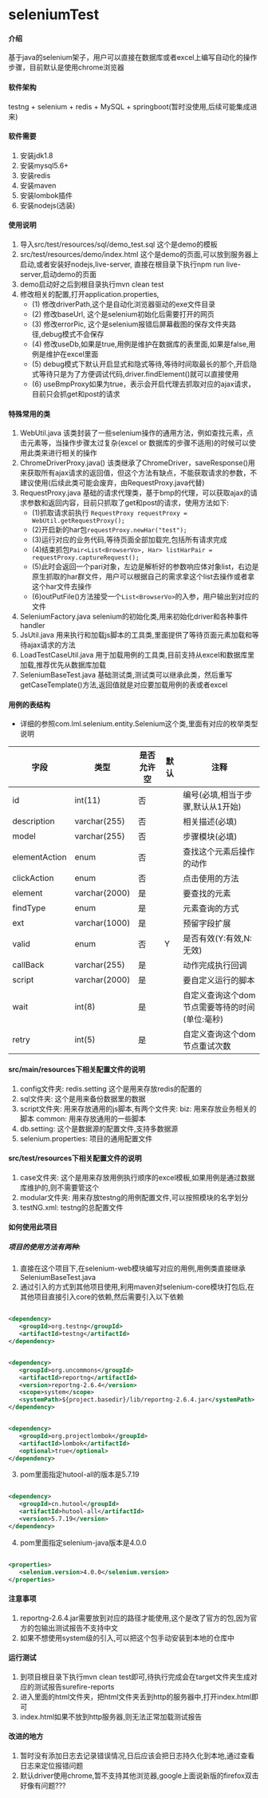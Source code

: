 # seleniumTest

#### 介绍

基于java的selenium架子，用户可以直接在数据库或者excel上编写自动化的操作步骤，目前默认是使用chrome浏览器

#### 软件架构

testng + selenium + redis + MySQL + springboot(暂时没使用,后续可能集成进来)

#### 软件需要

1. 安装jdk1.8
2. 安装mysql5.6+
3. 安装redis
4. 安装maven
5. 安装lombok插件
6. 安装nodejs(选装)

#### 使用说明

1. 导入src/test/resources/sql/demo_test.sql 这个是demo的模板
2. src/test/resources/demo/index.html 这个是demo的页面,可以放到服务器上启动,或者安装好nodejs,live-server, 直接在根目录下执行npm run live-server,启动demo的页面
3. demo启动好之后到根目录执行mvn clean test
4. 修改相关的配置,打开application.properties,
   - (1) 修改driverPath,这个是自动化浏览器驱动的exe文件目录
   - (2) 修改baseUrl, 这个是selenium初始化后需要打开的网页
   - (3) 修改errorPic, 这个是selenium报错后屏幕截图的保存文件夹路径,debug模式不会保存
   - (4) 修改useDb,如果是true,用例是维护在数据库的表里面,如果是false,用例是维护在excel里面
   - (5) debug模式下默认开启显式和隐式等待,等待时间取最长的那个,开启隐式等待只是为了方便调试代码,driver.findElement()就可以直接使用
   - (6) useBmpProxy如果为true，表示会开启代理去抓取对应的ajax请求，目前只会抓get和post的请求

#### 特殊常用的类

1. WebUtil.java 该类封装了一些selenium操作的通用方法，例如查找元素，点击元素等，当操作步骤太过复杂(excel or 数据库的步骤不适用)的时候可以使用此类来进行相关的操作
2. ChromeDriverProxy.java() 该类继承了ChromeDriver，saveResponse()用来获取所有ajax请求的返回值，但这个方法有缺点，不能获取请求的参数，不建议使用(后续此类可能会废弃，由RequestProxy.java代替)
3. RequestProxy.java 基础的请求代理类，基于bmp的代理，可以获取ajax的请求参数和返回内容，目前只抓取了get和post的请求，使用方法如下:
   - (1)抓取请求前执行 ```RequestProxy requestProxy = WebUtil.getRequestProxy();```
   - (2)开启新的har包```requestProxy.newHar("test");```
   - (3)运行对应的业务代码,等待页面全部加载完,包括所有请求完成
   - (4)结束抓包```Pair<List<BrowserVo>, Har> listHarPair = requestProxy.captureRequest();```
   - (5)此时会返回一个pari对象，左边是解析好的参数响应体对象list，右边是原生抓取的har群文件，用户可以根据自己的需求拿这个list去操作或者拿这个har文件去操作
   - (6)outPutFile()方法接受一个```List<BrowserVo>```的入参，用户输出到对应的文件
4. SeleniumFactory.java selenium的初始化类,用来初始化driver和各种事件handler
5. JsUtil.java 用来执行和加载js脚本的工具类,里面提供了等待页面元素加载和等待ajax请求的方法
6. LoadTestCaseUtil.java 用于加载用例的工具类,目前支持从excel和数据库里加载,推荐优先从数据库加载
7. SeleniumBaseTest.java 基础测试类,测试类可以继承此类，然后重写getCaseTemplate()方法,返回值就是对应要加载用例的表或者excel
#### 用例的表结构

- 详细的参照com.lml.selenium.entity.Selenium这个类,里面有对应的枚举类型说明

|字段|类型|是否允许空|默认|注释|
|----    |-------|--- |---|------|
|id    |int(11)     |否 |  | 编号(必填,相当于步骤,默认从1开始)     |
|description |varchar(255) |否 |    |   相关描述(必填)  |
|model |varchar(255)|否   |    |   步骤模块(必填)    |
|elementAction     |enum |否   |    |    查找这个元素后操作的动作     |
|clickAction     |enum |否   |    |    点击使用的方法     |
|element |varchar(2000)     |是   |   |  要查找的元素 |
|findType |enum     |是   |   | 元素查询的方式 |
|ext |varchar(1000)     |是   |   |  预留字段扩展 |
|valid |enum     |否   | Y  |  是否有效(Y:有效,N:无效) |
|callBack |varchar(255)     |是   |   |  动作完成执行回调 |
|script |varchar(2000)     |是   |   |  要自定义运行的脚本 |
|wait |int(8)     |是   |   |  自定义查询这个dom节点需要等待的时间(单位:毫秒) |
|retry |int(5)     |是   |   |  自定义查询这个dom节点重试次数 |

#### src/main/resources下相关配置文件的说明

1. config文件夹: redis.setting 这个是用来存放redis的配置的
2. sql文件夹: 这个是用来备份数据里的数据
3. script文件夹: 用来存放通用的js脚本,有两个文件夹:
   biz: 用来存放业务相关的脚本 common: 用来存放通用的一些脚本
4. db.setting: 这个是数据源的配置文件,支持多数据源
5. selenium.properties: 项目的通用配置文件

#### src/test/resources下相关配置文件的说明

1. case文件夹: 这个是用来存放用例执行顺序的excel模板,如果用例是通过数据库维护的,则不需要管这个
2. modular文件夹: 用来存放testng的用例配置文件,可以按照模块的名字划分
3. testNG.xml:  testng的总配置文件

#### 如何使用此项目

##### 项目的使用方法有两种:

1. 直接在这个项目下,在selenium-web模块编写对应的用例,用例类直接继承SeleniumBaseTest.java
2. 通过引入的方式到其他项目使用,利用maven对selenium-core模块打包后,在其他项目直接引入core的依赖,然后需要引入以下依赖

```xml

<dependency>
   <groupId>org.testng</groupId>
   <artifactId>testng</artifactId>
</dependency>
````

```xml

<dependency>
   <groupId>org.uncommons</groupId>
   <artifactId>reportng</artifactId>
   <version>reportng-2.6.4</version>
   <scope>system</scope>
   <systemPath>${project.basedir}/lib/reportng-2.6.4.jar</systemPath>
</dependency>
```

```xml

<dependency>
   <groupId>org.projectlombok</groupId>
   <artifactId>lombok</artifactId>
   <optional>true</optional>
</dependency>
```

3. pom里面指定hutool-all的版本是5.7.19

```xml

<dependency>
   <groupId>cn.hutool</groupId>
   <artifactId>hutool-all</artifactId>
   <version>5.7.19</version>
</dependency>
```

4. pom里面指定selenium-java版本是4.0.0

```xml

<properties>
   <selenium.version>4.0.0</selenium.version>
</properties>
```

#### 注意事项

1. reportng-2.6.4.jar需要放到对应的路径才能使用,这个是改了官方的包,因为官方的包输出测试报告不支持中文
2. 如果不想使用system级的引入,可以把这个包手动安装到本地的仓库中

#### 运行测试

1. 到项目根目录下执行mvn clean test即可,待执行完成会在target文件夹生成对应的测试报告surefire-reports
2. 进入里面的html文件夹，把html文件夹丢到http的服务器中,打开index.html即可
3. index.html如果不放到http服务器,则无法正常加载测试报告

#### 改进的地方

1. 暂时没有添加日志去记录错误情况,日后应该会把日志持久化到本地,通过查看日志来定位报错问题
2. 默认driver使用chrome,暂不支持其他浏览器,google上面说新版的firefox双击好像有问题???